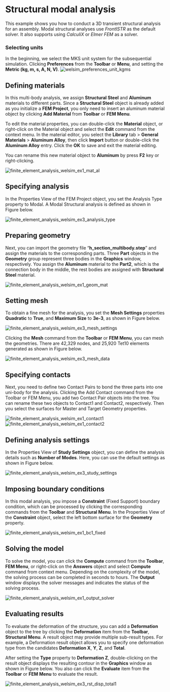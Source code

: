 # Structural modal analysis
This example shows you how to conduct a 3D transient structural analysis for an assembly. Modal structural analyses use *FrontISTR* as the default solver. It also supports using *CalculiX* or *Elmer FEM* as a solver.


### Selecting units
In the beginning, we select the MKS unit system for the subsequential simulation. Clicking **Preferences** from the **Toolbar** or **Menu**, and setting the **Metric (kg, m, s, A, N, V)**.
![welsim_preferences_unit_kgms](../../../img/3_guide/welsim_preferences_unit_kgms.png "Selecting MKS unit system from the preferences.")


## Defining materials
In this multi-body analysis, we assign **Structural Steel** and **Aluminum** materials to different parts. Since a **Structural Steel** object is already added as you initialize a **FEM Project**, you only need to insert an aluminum material object by clicking **Add Material** from **Toolbar** or **FEM Menu**. 

To edit the material properties, you can double-click the **Material** object, or right-click on the Material object and select the **Edit** command from the context menu. In the material editor, you select the **Library** tab > **General Materials** > **Aluminum Alloy**, then click **Import** button or double-click the **Aluminum Alloy** entry. Click the **OK** to save and exit the material editing. 

You can rename this new material object to **Aluminum** by press **F2** key or right-clicking.

![finite_element_analysis_welsim_ex1_mat_al](../../../img/3_guide/ch2_start_ex1_mat_al.png "Defining a new Aluminum material from the material library.")


## Specifying analysis
In the Properties View of the FEM Project object, you set the Analysis Type property to Modal. A Modal Structural analysis is defined as shown in Figure below.

![finite_element_analysis_welsim_ex3_analysis_type](../../../img/3_guide/ch2_start_ex3_analysis_type.png "Defining a Modal Structural analysis at the Properties View of FEM Project object.")

## Preparing geometry
Next, you can import the geometry file “**h_section_multibody.step**” and assign the materials to the corresponding parts. Three **Part** objects in the **Geometry** group represent three bodies in the **Graphics** window, respectively. You assign the **Aluminum** material to the **Part2**, which is the connection body in the middle, the rest bodies are assigned with **Structural Steel** material.

![finite_element_analysis_welsim_ex1_geom_mat](../../../img/3_guide/ch2_start_ex1_geom_mat.png "Importing an assembly model and assign Aluminum material to the middle connection part.")


## Setting mesh
To obtain a fine mesh for the analysis, you set the **Mesh Settings** properties **Quadratic** to **True**, and **Maximum Size** to **3e-3**, as shown in Figure below.

![finite_element_analysis_welsim_ex3_mesh_settings](../../../img/3_guide/ch2_start_ex3_mesh_settings.png "Defining a Mesh Settings object.")

Clicking the **Mesh** command from the **Toolbar** or **FEM Menu**, you can mesh the geometries. There are 42,329 nodes, and 25,920 Tet10 elements generated as shown in Figure below.

![finite_element_analysis_welsim_ex3_mesh_data](../../../img/3_guide/ch2_start_ex3_mesh_data.png "The Mesh object displays the generated mesh, and it is consist of 42329 nodes, and 25920 Tet10 elements.")

## Specifying contacts 
Next, you need to define two Contact Pairs to bond the three parts into one uni-body for the analysis. Clicking the Add Contact command from the Toolbar or FEM Menu, you add two Contact Pair objects into the tree. You can rename these two objects to Contact1 and Contact2, respectively. Then you select the surfaces for Master and Target Geometry properties. 

![finite_element_analysis_welsim_ex1_contact1](../../../img/3_guide/ch2_start_ex1_contact1.png "Defining the Master and Target surfaces for the first contact pair.")
![finite_element_analysis_welsim_ex1_contact2](../../../img/3_guide/ch2_start_ex1_contact2.png "Defining the Master and Target surfaces for the second contact pair.")


## Defining analysis settings
In the Properties View of **Study Settings** object, you can define the analysis details such as **Number of Modes**. Here, you can use the default settings as shown in Figure below.

![finite_element_analysis_welsim_ex3_study_settings](../../../img/3_guide/ch2_start_ex3_study_settings.png "The Properties View of the Study Settings object shows the Number of Modes, Lancos Tolerance, and Lancos Iterations options.")

## Imposing boundary conditions
In this modal analysis, you impose a **Constraint** (Fixed Support) boundary condition, which can be processed by clicking the corresponding commands from the **Toolbar** and **Structural Menu**. In the Properties View of the **Constraint** object, select the left bottom surface for the **Geometry** property.

![finite_element_analysis_welsim_ex1_bc1_fixed](../../../img/3_guide/ch2_start_ex1_bc1_fixed.png "Imposing a fixed support boundary condition on a left bottom surface.")


## Solving the model
To solve the model, you can click the **Compute** command from the **Toolbar**, **FEM Menu**, or right-click on the **Answers** object and select **Compute** command from context menu. Depending on the complexity of the model, the solving process can be completed in seconds to hours. The **Output** window displays the solver messages and indicates the status of the solving process. 

![finite_element_analysis_welsim_ex1_output_solver](../../../img/3_guide/ch2_start_ex1_output_solver.png "The Output window displays solver messages to indicate the status of computation.")


## Evaluating results
To evaluate the deformation of the structure, you can add a **Deformation** object to the tree by clicking the **Deformation** item from the **Toolbar**, **Structural Menu**. A result object may provide multiple sub-result types. For example, a Deformation result object allows you to specify one deformation type from the candidates **Deformation X**, **Y**, **Z**, and **Total**. 

After setting the **Type** property to **Deformation Z**, double-clicking on the result object displays the resulting contour in the **Graphics** window as shown in Figure below. You also can click the **Evaluate** item from the **Toolbar** or **FEM Menu** to evaluate the result. 

![finite_element_analysis_welsim_ex3_rst_disp_total1](../../../img/3_guide/ch2_start_ex2_rst_deformation_total1.png "Evaluating and displaying the displacement Z for the first eigen mode.")

